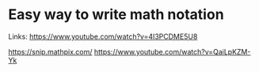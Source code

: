# Easy way to write math notation

Links:
https://www.youtube.com/watch?v=4I3PCDME5U8

https://snip.mathpix.com/
https://www.youtube.com/watch?v=QaiLpKZM-Yk
